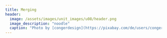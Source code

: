 ```yaml
---
title: Merging
header:
  image: /assets/images/unit_images/u08/header.png
  image_description: "noodle"
  caption: "Photo by [congerdesign](https://pixabay.com/de/users/congerdesign-509903/?utm_source=link-attribution&utm_medium=referral&utm_campaign=image&utm_content=1312384) [from Pixabay](https://pixabay.com/de/?utm_source=link-attribution&utm_medium=referral&utm_campaign=image&utm_content=1312384)"
---
```


<!--
## Further reading

add some day
-->
